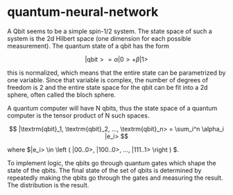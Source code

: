 # quantum-neural-network

A Qbit seems to be a simple spin-1/2 system. The state space of such a system is the 2d Hilbert space (one dimension for each possible measurement). The quantum state of a qbit has the form

$$
|\textrm{qbit}> = \alpha |0> + \beta |1> 
$$

this is normalized, which means that the entire state can be parametrized by one variable. Since that variable is complex, the number of degrees of freedom is 2 and the entire state space for the qbit can be fit into a 2d sphere, often called the bloch sphere. 

A quantum computer will have N qbits, thus the state space of a quantum computer is the tensor product of N such spaces.

$$
|\textrm{qbit}_1, \textrm{qbit}_2, ..., \textrm{qbit}_n> = \sum_i^n \alpha_i |e_i>
$$

where $|e_i> \in \left ( |00..0>, |100..0>, ..., |111..1> \right ) $.

To implement logic, the qbits go through quantum gates which shape the state of the qbits. The final state of the set of qbits is determined by repeatedly making the qbits go through the gates and measuring the result. The distribution is the result. 



